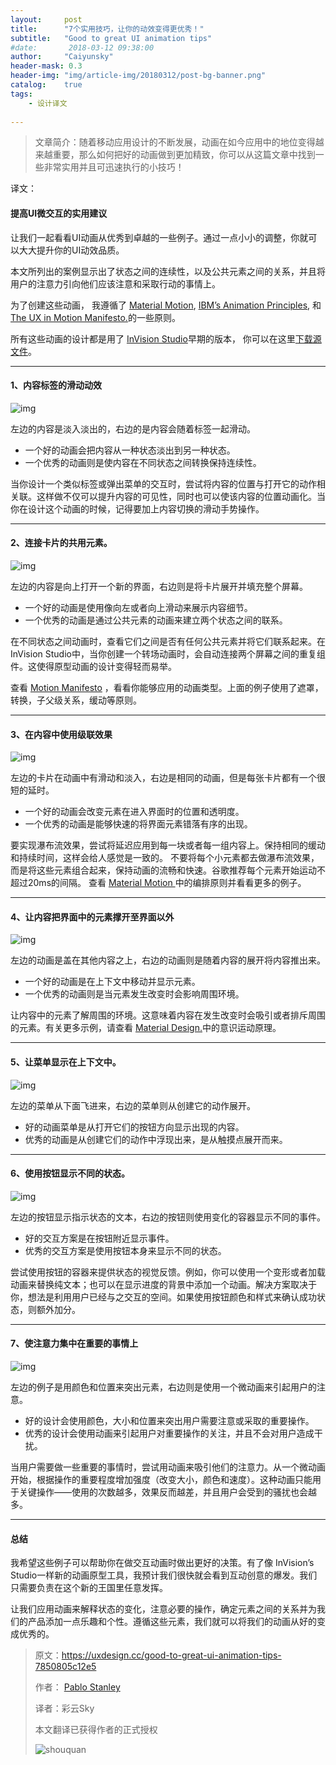 ```yaml
---
layout:     post
title:      "7个实用技巧，让你的动效变得更优秀！"
subtitle:   "Good to great UI animation tips"
#date:       2018-03-12 09:38:00
author:     "Caiyunsky"
header-mask: 0.3
header-img: "img/article-img/20180312/post-bg-banner.png"
catalog:    true
tags:
    - 设计译文
    
---
```


> 文章简介：随着移动应用设计的不断发展，动画在如今应用中的地位变得越来越重要，那么如何把好的动画做到更加精致，你可以从这篇文章中找到一些非常实用并且可迅速执行的小技巧！

译文：

#### 提高UI微交互的实用建议

让我们一起看看UI动画从优秀到卓越的一些例子。通过一点小小的调整，你就可以大大提升你的UI动效品质。

本文所列出的案例显示出了状态之间的连续性，以及公共元素之间的关系，并且将用户的注意力引向他们应该注意和采取行动的事情上。

为了创建这些动画， 我遵循了 [Material Motion](https://material.io/guidelines/motion/material-motion.html), [IBM’s Animation Principles](https://www.ibm.com/design/language/experience/animation), 和[The UX in Motion Manifesto.](https://medium.com/ux-in-motion/creating-usability-with-motion-the-ux-in-motion-manifesto-a87a4584ddc)的一些原则。

所有这些动画的设计都是用了 [InVision Studio](https://www.invisionapp.com/studio)早期的版本， 你可以在这里[下载源文件](https://www.dropbox.com/sh/qfwficfun4vagv6/AAADpQyoZ5y_o8KnCnxOSqiUa?dl=0)。

------

#### 1、内容标签的滑动动效

![img](/img/article-img/20180312/image2.gif)

左边的内容是淡入淡出的，右边的是内容会随着标签一起滑动。

- 一个好的动画会把内容从一种状态淡出到另一种状态。
- 一个优秀的动画则是使内容在不同状态之间转换保持连续性。

当你设计一个类似标签或弹出菜单的交互时，尝试将内容的位置与打开它的动作相关联。这样做不仅可以提升内容的可见性，同时也可以使该内容的位置动画化。当你在设计这个动画的时候，记得要加上内容切换的滑动手势操作。

------

#### 2、连接卡片的共用元素。

![img](/img/article-img/20180312/image3.gif)

左边的内容是向上打开一个新的界面，右边则是将卡片展开并填充整个屏幕。

- 一个好的动画是使用像向左或者向上滑动来展示内容细节。
- 一个优秀的动画是通过公共元素的动画来建立两个状态之间的联系。

在不同状态之间动画时，查看它们之间是否有任何公共元素并将它们联系起来。在InVision Studio中，当你创建一个转场动画时，会自动连接两个屏幕之间的重复组件。这使得原型动画的设计变得轻而易举。

查看 [Motion Manifesto](https://medium.com/ux-in-motion/creating-usability-with-motion-the-ux-in-motion-manifesto-a87a4584ddc) ，看看你能够应用的动画类型。上面的例子使用了遮罩，转换，子父级关系，缓动等原则。

------

#### 3、在内容中使用级联效果

![img](/img/article-img/20180312/image4.gif)

左边的卡片在动画中有滑动和淡入，右边是相同的动画，但是每张卡片都有一个很短的延时。

- 一个好的动画会改变元素在进入界面时的位置和透明度。
- 一个优秀的动画是能够快速的将界面元素错落有序的出现。

要实现瀑布流效果，尝试将延迟应用到每一块或者每一组内容上。保持相同的缓动和持续时间，这样会给人感觉是一致的。 不要将每个小元素都去做瀑布流效果，而是将这些元素组合起来，保持动画的流畅和快速。谷歌推荐每个元素开始运动不超过20ms的间隔。 查看 [Material Motion ](https://material.io/guidelines/motion/choreography.html#choreography-creation)中的编排原则并看看更多的例子。

------

#### 4、让内容把界面中的元素撑开至界面以外

![img](/img/article-img/20180312/image5.gif)

左边的动画是盖在其他内容之上，右边的动画则是随着内容的展开将内容推出来。

- 一个好的动画是在上下文中移动并显示元素。
- 一个优秀的动画则是当元素发生改变时会影响周围环境。

让内容中的元素了解周围的环境。这意味着内容在发生改变时会吸引或者排斥周围的元素。有关更多示例，请查看 [Material Design.](https://material.io/guidelines/motion/material-motion.html#material-motion-how-does-material-move)中的意识运动原理。

------

#### 5、让菜单显示在上下文中。

![img](/img/article-img/20180312/image6.gif)

左边的菜单从下面飞进来，右边的菜单则从创建它的动作展开。

- 好的动画菜单是从打开它们的按钮方向显示出现的内容。
- 优秀的动画是从创建它们的动作中浮现出来，是从触摸点展开而来。

------

#### 6、使用按钮显示不同的状态。

![img](/img/article-img/20180312/image7.gif)

左边的按钮显示指示状态的文本，右边的按钮则使用变化的容器显示不同的事件。

- 好的交互方案是在按钮附近显示事件。
- 优秀的交互方案是使用按钮本身来显示不同的状态。

尝试使用按钮的容器来提供状态的视觉反馈。例如，你可以使用一个变形或者加载动画来替换纯文本；也可以在显示进度的背景中添加一个动画。解决方案取决于你，想法是利用用户已经与之交互的空间。如果使用按钮颜色和样式来确认成功状态，则额外加分。

------

#### 7、使注意力集中在重要的事情上

![img](/img/article-img/20180312/image8.gif)

左边的例子是用颜色和位置来突出元素，右边则是使用一个微动画来引起用户的注意。

- 好的设计会使用颜色，大小和位置来突出用户需要注意或采取的重要操作。
- 优秀的设计会使用动画来引起用户对重要操作的关注，并且不会对用户造成干扰。

当用户需要做一些重要的事情时，尝试用动画来吸引他们的注意力。从一个微动画开始，根据操作的重要程度增加强度（改变大小，颜色和速度）。这种动画只能用于关键操作——使用的次数越多，效果反而越差，并且用户会受到的骚扰也会越多。

------

#### 总结

我希望这些例子可以帮助你在做交互动画时做出更好的决策。有了像 InVision’s Studio一样新的动画原型工具，我预计我们很快就会看到互动创意的爆发。我们只需要负责在这个新的王国里任意发挥。

让我们应用动画来解释状态的变化，注意必要的操作，确定元素之间的关系并为我们的产品添加一点乐趣和个性。遵循这些元素，我们就可以将我们的动画从好的变成优秀的。



> 原文：https://uxdesign.cc/good-to-great-ui-animation-tips-7850805c12e5
>
> 作者： [Pablo Stanley](https://uxdesign.cc/@pablostanley?source=post_header_lockup)
>
> 译者：彩云Sky
>
> 本文翻译已获得作者的正式授权
>
> ![shouquan](/img/article-img/20180312/shouquan.jpg)